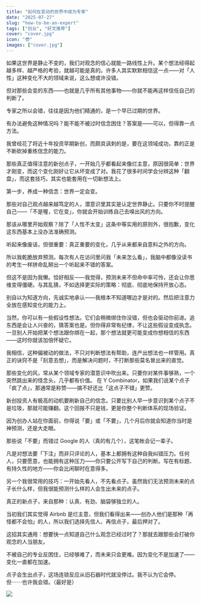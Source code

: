 ```yaml
---
title: "如何在变动的世界中成为专家"
date: "2025-07-27"
slug: "how-to-be-an-expert"
tags: ["创业", "好文推荐"]
cover: "cover.jpg"
icon: "😎"
images: ["cover.jpg"]
---
```

如果这世界是静止不变的，我们对观念的信心就能一路线性上升。某个想法经得起越多样、越严格的考验，就越可能是真的。许多人其实默默相信这一点——对「人性」这种变化不大的领域来说，这么想或许没错。



但对那些会变的东西——也就是几乎所有其他事物——你就不能再这样信任自己的判断了。



专家之所以会错，往往是因为他们精通的，是一个早已过期的世界。



有办法避免这种情况吗？能不能不被过时信念困住？答案是——可以，但得靠一点方法。



我曾经花了将近十年投资早期新创，而颇具讽刺的是，要在这领域成功，靠的正是不断砍掉重练信念的能力。



那些真正值得注意的新创点子，一开始几乎都看起来像烂主意，原因很简单：世界才刚变，而这个变化刚好让它从坏变成了对。我花了很多时间学会分辨这种「翻盘」，而这套技巧，其实也能套用在一切新想法上。



第一步，养成一种信念：世界一定会变。



那些对自己观点越来越笃定的人，潜意识里其实是认定世界静止。只要你不时提醒自己——「不是喔，它在变」，你就会开始训练自己去嗅出风的方向。



那该从哪里开始观察？除了「人性不太变」这条中等实用的原则外，很抱歉，变化这东西基本上没办法准确预测。



听起来像废话，但很重要：真正重要的变化，几乎从来都来自意料之外的方向。



所以我乾脆放弃预测。每次有人在访问里问我「未来怎么看」，我脑中都像没读书的考生一样拼命乱掰出一个听起来不错的答案。



但这不是因为我懒。恰好相反——我觉得，预测未来不但命中率可怜，还会让你思维变得僵硬。与其乱猜，不如选择更实际的策略：彻底、彻底地保持开放心态。



别自以为知道方向，先诚实地承认——我根本不知道哪边才是对的。然后把注意力全放在感知变化的能力上。



当然，你可以有一些假设性想法。它们会稍微绑住你没错，但也会驱动你前进。追东西是会让人兴奋的，猜答案也是。但你得非常有纪律，不让这些假设变成执念。
一旦别人开始把某个想法跟你绑在一起，那个想法就更可能变成你想相信的东西——这时你就该加倍怀疑它。



我相信，这种偏被动的做法，不只对判断想法有帮助，连产出想法也一样管用。真正的诀窍不是「刻意去想」，而是解决问题时，不打断那些莫名冒出来的直觉。



那些变化的风，常从某个领域专家的潜意识中吹出来。只要你对某件事够熟，一个突然跳出来的怪念头，几乎都有价值。
在 Y Combinator，如果我们说某个点子「疯了点」，那通常是称赞——搞不好还比「这点子不错」更赞。



新创投资人有极高的动机要刷新自己的信念。只要比别人早一步意识到某个点子不是垃圾，那就可能赚翻。这个回报不只是钱，更是你整个判断体系的现场验证。



因为创办人站在你面前，你得说「要」或「不要」，几个月后你就会知道你当时是神预测，还是大走眼。



那些说「不要」而错过 Google 的人（真的有几个），这笔帐会记一辈子。



凡是对想法要「下注」而非只评论的人，基本上都拥有这种自我纠错压力。任何人，只要愿意，也能拥有这种压力——你只要公开写下自己的判断。写在有标题、有持久性的地方——你会比闲聊时在意得多。



另一个我很常用的技巧：一开始先看人，不先看点子。虽然我们无法预测未来的点子长什么样，但我很能预测什么样的人会生出未来的点子。



真正的新点子，来自那种：认真、有劲、脑袋够独立的人。



当初我们其实觉得 Airbnb 是烂主意，但我们看得出来——创办人他们是那种「再怪都不会怕」的人，所以我们选择先信人、再信点子，最后押对了。



这招其实通用：想要快一点知道自己什么观念已经过时了？那就去跟那些会打破你观念的人当朋友。



不被自己的专业反困住，已经够难了，而未来只会更难。因为变化不是加速了——变化一直都在加速。



点子会生出点子，这场连锁反应从旧石器时代就没停过。我不认为它会停。
但⋯⋯也许我会错。（最好是）




![](https://prod-files-secure.s3.us-west-2.amazonaws.com/112d0858-5090-4d34-a606-b75eb8d65fd2/46476355-9cf3-4e99-9b7a-3531bc426380/1000202064.png?X-Amz-Algorithm=AWS4-HMAC-SHA256&X-Amz-Content-Sha256=UNSIGNED-PAYLOAD&X-Amz-Credential=ASIAZI2LB46622SHFGMI%2F20250805%2Fus-west-2%2Fs3%2Faws4_request&X-Amz-Date=20250805T211353Z&X-Amz-Expires=3600&X-Amz-Security-Token=IQoJb3JpZ2luX2VjECwaCXVzLXdlc3QtMiJHMEUCICxFqxy4X4Q6V0Y0vyG%2FLgl8JZEj6MolPiJE2H%2F%2Bt%2FTDAiEAxlnkbvcodymte6zp8aZ1LoM9Om5ZxhZHRMQV8H99Gp4q%2FwMIZRAAGgw2Mzc0MjMxODM4MDUiDERxLwxofgEwtZDdeSrcA%2BTvDpBkQ9VB%2FBWdYbPXPf%2BWoyraW882nSuHMBdPs2f6mX6gcS%2Bf53sc9zNeeKaug%2BGYyIhhGuC0cbLwAdCqUrRKJiPHVBlrrtdlFmYy%2B3xj%2BPOdDREVn2wLFK6AYuZeQo%2FTB8dN2U6f2jM%2FhKWIs1DMpgA7%2B3ikMYXh4%2FN0KjEKMVrUve%2F9AS92YNy%2BGcC7w0Mz98WyjkycHfRSOakBP0oU9OqhC9Ez7FeLtuevBoVqnyi9xomUhBf0awzZ1FEG2yAT2z0dAM9ur5dmWhyaU2en88ByXTo2QTbfdw%2BLfdkvCFM5Od1fMuIo2Aze%2FVP1PJnRKwyRfEdfWeOe0KmS2JztS50gh7deAVJNf3jVpdHaResxSgxjVz2FnaFa9CJxwHKMWVQZFZdidtZBNFkMBXCy5QwWEawmZydsXIAidWaDVI7mKJDC%2F5B1xOkME%2FRpjp6c0LM3YMPHQhV7tMfvsk3fMqhvXYVKR7CfmjPifjULf%2BlnczOVLCslfcehaYfos0YE65TRUtqi3MsSJr12HzQ1iffg7AktdM0dFFWojeLO%2F%2FTIzHlmSGEj1raTT0ZEIwHoebwkpHsB%2F%2Ftub6bMMcb0yUz%2ByVdBJY%2BrM5Qs43smLh1uiRNEWSLjIO2OMMvGycQGOqUBPGye3gS2a5b1e39q7uI9lrDNpnBQBWrZhQ5gQ6yQMq%2FdyUkPh4cYvQ%2FqUDlJlqh%2B4PrGoqBcZIb%2F4AxC4TjinEddM12taPFzle982uEFD37XeCckCsRGz5hyBN3IOZqmuSa8TvC3dqsopxP81KZltvsPKcSbr0UAvehfSyfYNC6T3B4n0Xtayc6yG4PtN%2FlHBAYax2IP%2BmpJtm3My%2FNKV7AyYSZN&X-Amz-Signature=56569346dac3d95524226d1b431c2e681f2be2d815c6328916e6304c954eb0d4&X-Amz-SignedHeaders=host&x-amz-checksum-mode=ENABLED&x-id=GetObject)

